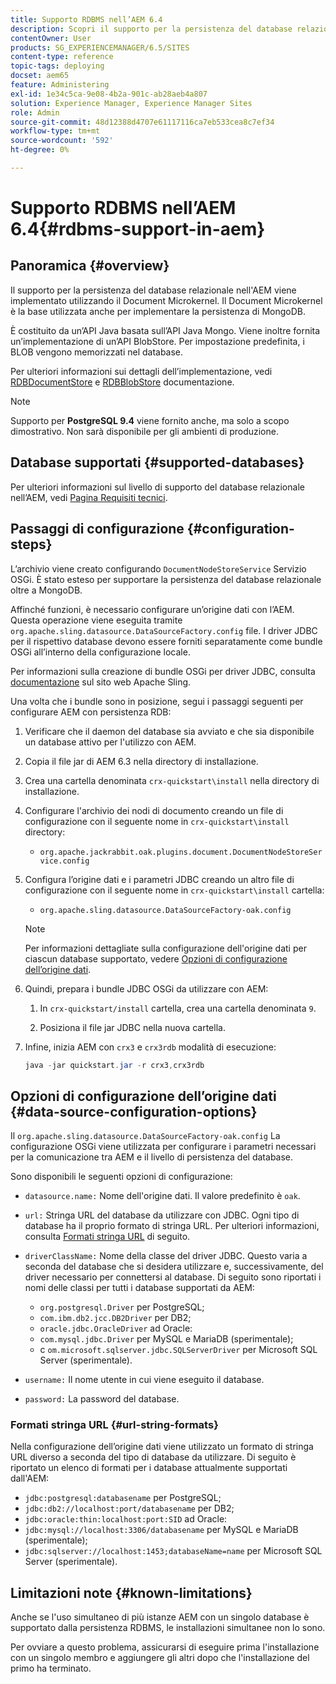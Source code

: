 ```yaml
---
title: Supporto RDBMS nell’AEM 6.4
description: Scopri il supporto per la persistenza del database relazionale in AEM 6.4 e le opzioni di configurazione disponibili.
contentOwner: User
products: SG_EXPERIENCEMANAGER/6.5/SITES
content-type: reference
topic-tags: deploying
docset: aem65
feature: Administering
exl-id: 1e34c5ca-9e08-4b2a-901c-ab28aeb4a807
solution: Experience Manager, Experience Manager Sites
role: Admin
source-git-commit: 48d12388d4707e61117116ca7eb533cea8c7ef34
workflow-type: tm+mt
source-wordcount: '592'
ht-degree: 0%

---
```


# Supporto RDBMS nell’AEM 6.4{#rdbms-support-in-aem}

## Panoramica {#overview}

Il supporto per la persistenza del database relazionale nell&#39;AEM viene implementato utilizzando il Document Microkernel. Il Document Microkernel è la base utilizzata anche per implementare la persistenza di MongoDB.

È costituito da un’API Java basata sull’API Java Mongo. Viene inoltre fornita un’implementazione di un’API BlobStore. Per impostazione predefinita, i BLOB vengono memorizzati nel database.

Per ulteriori informazioni sui dettagli dell’implementazione, vedi [RDBDocumentStore](https://jackrabbit.apache.org/oak/docs/apidocs/org/apache/jackrabbit/oak/plugins/document/rdb/RDBDocumentStore.html) e [RDBBlobStore](https://jackrabbit.apache.org/oak/docs/apidocs/org/apache/jackrabbit/oak/plugins/document/rdb/RDBBlobStore.html) documentazione.

>[!NOTE]
>
>Supporto per **PostgreSQL 9.4** viene fornito anche, ma solo a scopo dimostrativo. Non sarà disponibile per gli ambienti di produzione.

## Database supportati {#supported-databases}

Per ulteriori informazioni sul livello di supporto del database relazionale nell’AEM, vedi [Pagina Requisiti tecnici](/help/sites-deploying/technical-requirements.md).

## Passaggi di configurazione {#configuration-steps}

L’archivio viene creato configurando `DocumentNodeStoreService` Servizio OSGi. È stato esteso per supportare la persistenza del database relazionale oltre a MongoDB.

Affinché funzioni, è necessario configurare un’origine dati con l’AEM. Questa operazione viene eseguita tramite `org.apache.sling.datasource.DataSourceFactory.config` file. I driver JDBC per il rispettivo database devono essere forniti separatamente come bundle OSGi all’interno della configurazione locale.

Per informazioni sulla creazione di bundle OSGi per driver JDBC, consulta [documentazione](https://sling.apache.org/documentation/bundles/datasource-providers.html#convert-driver-jars-to-bundle) sul sito web Apache Sling.

Una volta che i bundle sono in posizione, segui i passaggi seguenti per configurare AEM con persistenza RDB:

1. Verificare che il daemon del database sia avviato e che sia disponibile un database attivo per l&#39;utilizzo con AEM.
1. Copia il file jar di AEM 6.3 nella directory di installazione.
1. Crea una cartella denominata `crx-quickstart\install` nella directory di installazione.
1. Configurare l&#39;archivio dei nodi di documento creando un file di configurazione con il seguente nome in `crx-quickstart\install` directory:

   * `org.apache.jackrabbit.oak.plugins.document.DocumentNodeStoreService.config`

1. Configura l’origine dati e i parametri JDBC creando un altro file di configurazione con il seguente nome in `crx-quickstart\install` cartella:

   * `org.apache.sling.datasource.DataSourceFactory-oak.config`

   >[!NOTE]
   >
   >Per informazioni dettagliate sulla configurazione dell&#39;origine dati per ciascun database supportato, vedere [Opzioni di configurazione dell’origine dati](/help/sites-deploying/rdbms-support-in-aem.md#data-source-configuration-options).

1. Quindi, prepara i bundle JDBC OSGi da utilizzare con AEM:

   1. In `crx-quickstart/install` cartella, crea una cartella denominata `9`.

   1. Posiziona il file jar JDBC nella nuova cartella.

1. Infine, inizia AEM con `crx3` e `crx3rdb` modalità di esecuzione:

   ```java
   java -jar quickstart.jar -r crx3,crx3rdb
   ```

## Opzioni di configurazione dell’origine dati {#data-source-configuration-options}

Il `org.apache.sling.datasource.DataSourceFactory-oak.config` La configurazione OSGi viene utilizzata per configurare i parametri necessari per la comunicazione tra AEM e il livello di persistenza del database.

Sono disponibili le seguenti opzioni di configurazione:

* `datasource.name:` Nome dell&#39;origine dati. Il valore predefinito è `oak`.

* `url:` Stringa URL del database da utilizzare con JDBC. Ogni tipo di database ha il proprio formato di stringa URL. Per ulteriori informazioni, consulta [Formati stringa URL](/help/sites-deploying/rdbms-support-in-aem.md#url-string-formats) di seguito.

* `driverClassName:` Nome della classe del driver JDBC. Questo varia a seconda del database che si desidera utilizzare e, successivamente, del driver necessario per connettersi al database. Di seguito sono riportati i nomi delle classi per tutti i database supportati da AEM:

   * `org.postgresql.Driver` per PostgreSQL;
   * `com.ibm.db2.jcc.DB2Driver` per DB2;
   * `oracle.jdbc.OracleDriver` ad Oracle:
   * `com.mysql.jdbc.Driver` per MySQL e MariaDB (sperimentale);
   * c `om.microsoft.sqlserver.jdbc.SQLServerDriver` per Microsoft SQL Server (sperimentale).

* `username:` Il nome utente in cui viene eseguito il database.

* `password:` La password del database.

### Formati stringa URL {#url-string-formats}

Nella configurazione dell’origine dati viene utilizzato un formato di stringa URL diverso a seconda del tipo di database da utilizzare. Di seguito è riportato un elenco di formati per i database attualmente supportati dall&#39;AEM:

* `jdbc:postgresql:databasename` per PostgreSQL;
* `jdbc:db2://localhost:port/databasename` per DB2;
* `jdbc:oracle:thin:localhost:port:SID` ad Oracle:
* `jdbc:mysql://localhost:3306/databasename` per MySQL e MariaDB (sperimentale);
* `jdbc:sqlserver://localhost:1453;databaseName=name` per Microsoft SQL Server (sperimentale).

## Limitazioni note {#known-limitations}

Anche se l&#39;uso simultaneo di più istanze AEM con un singolo database è supportato dalla persistenza RDBMS, le installazioni simultanee non lo sono.

Per ovviare a questo problema, assicurarsi di eseguire prima l&#39;installazione con un singolo membro e aggiungere gli altri dopo che l&#39;installazione del primo ha terminato.
